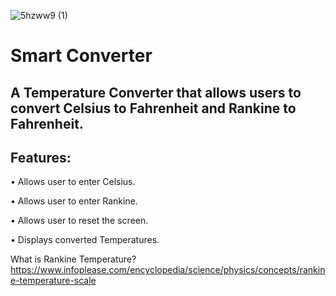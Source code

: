 


![5hzww9 (1)](https://user-images.githubusercontent.com/59205692/127537270-87dee496-ccb2-441c-9c05-c66d6ab1e8c2.gif)
# Smart Converter

A Temperature Converter that allows users to convert Celsius to Fahrenheit and Rankine to Fahrenheit.
-----------
Features:
-----------
•	Allows user to enter Celsius.

•	Allows user to enter Rankine.

•	Allows user to reset the screen.

•	Displays converted Temperatures.

What is Rankine Temperature?
https://www.infoplease.com/encyclopedia/science/physics/concepts/rankine-temperature-scale
